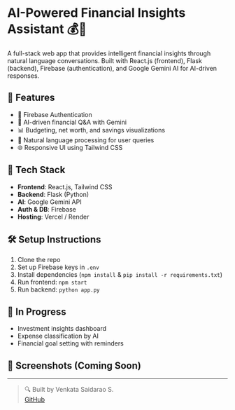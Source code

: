 # AI-Powered Financial Insights Assistant 💰🤖

A full-stack web app that provides intelligent financial insights through natural language conversations. Built with React.js (frontend), Flask (backend), Firebase (authentication), and Google Gemini AI for AI-driven responses.

## 🚀 Features
- 🔐 Firebase Authentication
- 💬 AI-driven financial Q&A with Gemini
- 📊 Budgeting, net worth, and savings visualizations
- 🔎 Natural language processing for user queries
- 🌐 Responsive UI using Tailwind CSS

## 🔧 Tech Stack
- **Frontend**: React.js, Tailwind CSS
- **Backend**: Flask (Python)
- **AI**: Google Gemini API
- **Auth & DB**: Firebase
- **Hosting**: Vercel / Render

## 🛠️ Setup Instructions
1. Clone the repo
2. Set up Firebase keys in `.env`
3. Install dependencies (`npm install` & `pip install -r requirements.txt`)
4. Run frontend: `npm start`
5. Run backend: `python app.py`

## 🧠 In Progress
- Investment insights dashboard
- Expense classification by AI
- Financial goal setting with reminders

## 📸 Screenshots (Coming Soon)

---

> 🔍 Built by Venkata Saidarao S.  
> [GitHub](https://github.com/VENKAT05-CODER)
